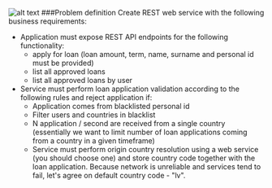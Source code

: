 
![alt text](https://lh3.googleusercontent.com/proxy/Uu3MVXvK0jFbqc5W44d-tS1cRCMq5FwmzfDH0OlDEmotLgJY96fpEOK0tXRLeab1wiCQmJrMNRLrY-uyLkW57oRxDmrE3LdEMYHcStlurPRdhcNDXTUVl8Z1zDV-0MUBOg)
###Problem definition
Create REST web service with the following business requirements:

- Application must expose REST API endpoints for the following functionality:
   - apply for loan (loan amount, term, name, surname and personal id must be provided)
   - list all approved loans
   -  list all approved loans by user
- Service must perform loan application validation according to the following rules and reject application if:
     -  Application comes from blacklisted personal id
     - Filter users and countries in blacklist
     - N application / second are received from a single country (essentially we want to limit number of loan applications coming from a country in a given timeframe)
     - Service must perform origin country resolution using a web service (you should choose one) and store country code together with the loan application. 
      Because network is unreliable and services tend to fail, let's agree on default country code - "lv".